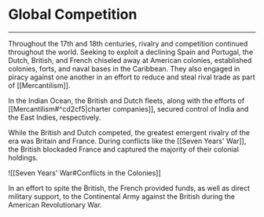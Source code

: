 # Global Competition
---

Throughout the 17th and 18th centuries, rivalry and competition continued throughout the world. Seeking to exploit a declining Spain and Portugal, the Dutch, British, and French chiseled away at American colonies, established colonies, forts, and naval bases in the Caribbean. They also engaged in piracy against one another in an effort to reduce and steal rival trade as part of [[Mercantilism]].

In the Indian Ocean, the British and Dutch fleets, along with the efforts of [[Mercantilism#^cd2cf5|charter companies]], secured control of India and the East Indies, respectively.

While the British and Dutch competed, the greatest emergent rivalry of the era was Britain and France. During conflicts like the [[Seven Years' War]], the British blockaded France and captured the majority of their colonial holdings.

![[Seven Years' War#Conflicts in the Colonies]]

In an effort to spite the British, the French provided funds, as well as direct military support, to the Continental Army against the British during the American Revolutionary War.